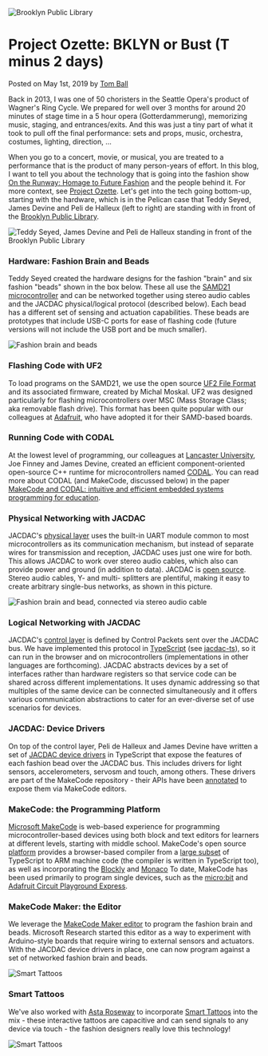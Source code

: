 ![Brooklyn Public Library](/static/blog/ozette/bklyn_pub_lib_night.jpg)

# Project Ozette: BKLYN or Bust (T minus 2 days)

Posted on May 1st, 2019 by [Tom Ball](https://www.microsoft.com/en-us/research/people/tball/)

Back in 2013, I was one of 50 choristers in the Seattle Opera's product of Wagner's Ring Cycle. We prepared for well over 3 months for around 20 minutes of stage time in a 5 hour opera (Gotterdammerung), memorizing music, staging, and entrances/exits. And this was just a tiny part of what it took to pull off the final performance: sets and props, music, orchestra, costumes, lighting, direction, ...

When you go to a concert, movie, or musical, you are treated to a performance that is the
product of many person-years of effort. In this blog, I want to tell you about
the technology that is going into the fashion show [On the Runway: Homage to Future Fashion](https://bfahomagetofuturefashion.eventbrite.com/) and the people behind it. For more context, see
[Project Ozette](/blog/ozette/ozette). Let's get into the tech going bottom-up, starting
with the hardware, which is in the Pelican case that Teddy Seyed, James Devine and Peli de Halleux 
(left to right) are standing with in front of the [Brooklyn Public Library](https://www.bklynlibrary.org/locations/central).

![Teddy Seyed, James Devine and Peli de Halleux standing in front of the Brooklyn Public Library](/static/blog/ozette/trio.jpg)

### Hardware: Fashion Brain and Beads

Teddy Seyed created the hardware designs for the fashion "brain" and six fashion "beads" shown in the box below.  These all use the [SAMD21 microcontroller](https://www.microchip.com/wwwproducts/en/ATSAMD21G18) and can be networked together using stereo audio cables and the JACDAC physical/logical protocol (described below). Each bead has a different set of sensing and actuation capabilities. These beads are prototypes that include USB-C ports for ease of flashing code (future versions will not include the USB port and be much smaller). 

![Fashion brain and beads](/static/blog/ozette/boxBrainBeads.jpg)

### Flashing Code with UF2

To load programs on the SAMD21, we use the open source [UF2 File Format](https://makecode.com/blog/one-chip-to-flash-them-all) and its associated firmware, created by Michal Moskal. UF2
was designed particularly for flashing microcontrollers over MSC (Mass Storage Class; 
aka removable flash drive). This
format has been quite popular with our colleagues at [Adafruit](https://www.adafruit.com),
who have adopted it for their SAMD-based boards. 

### Running Code with CODAL

At the lowest level of programming, our colleagues at [Lancaster University](https://www.lancaster.ac.uk/),
Joe Finney and James Devine, created 
an efficient component-oriented open-source C++ runtime for microcontrollers
named [CODAL](https://github.com/lancaster-university/codal).
You can read more about CODAL (and MakeCode, discussed below) in the paper
[MakeCode and CODAL: intuitive and efficient embedded systems programming for education](https://www.microsoft.com/en-us/research/publication/makecode-and-codal-intuitive-and-efficient-embedded-systems-programming-for-education/).

### Physical Networking with JACDAC

JACDAC's [physical layer](https://jacdac.org/#physical-layer-specifications) uses the built-in UART module common to most microcontrollers as its communication mechanism, but instead of separate wires for transmission and reception, JACDAC uses just one wire for both.
This allows JACDAC to work over stereo audio cables, which also
can provide power and ground (in addition to data). JACDAC is [open source](https://github.com/jacdac).
Stereo audio cables, Y- and multi- splitters are plentiful, 
making it easy to create arbitrary single-bus networks, as shown in this picture.

![Fashion brain and bead, connected via stereo audio cable](/static/blog/ozette/jacdac.jpg)

### Logical Networking with JACDAC

JACDAC's [control layer](https://jacdac.org/#control-layer) is defined by Control Packets sent over the JACDAC bus.  We have implemented this protocol in [TypeScript](https://www.typescriptlang.org) (see [jacdac-ts](https://github.com/jacdac/jacdac-ts)), so it can run in the browser and on microcontrollers (implementations in other languages are forthcoming). JACDAC abstracts devices by a set of interfaces rather than hardware registers so that service code can be shared across different implementations. It uses dynamic addressing so that multiples of the same device can be connected simultaneously and it offers various communication abstractions to cater for an ever-diverse set of use scenarios for devices. 

### JACDAC: Device Drivers

On top of the control layer, Peli de Halleux and James Devine have written a set of [JACDAC device drivers](https://github.com/Microsoft/pxt-common-packages/tree/master/libs/jacdac-drivers) in TypeScript that expose the features of each fashion bead over the JACDAC bus. This includes drivers for light sensors, accelerometers, servosm and touch, among others.  These drivers are part of the MakeCode repository - their APIs have been [annotated](https://makecode.com/defining-blocks) to expose them via MakeCode editors.

### MakeCode: the Programming Platform

[Microsoft MakeCode](https://www.makecode.com) is web-based experience for programming microcontroller-based devices using 
both block and text editors for learners at different levels, starting with middle school. 
MakeCode's open source [platform](https://github.com/microsoft/pxt) provides
 a browser-based compiler from a [large subset](/language) of TypeScript to ARM machine code (the compiler is written in TypeScript too), as well as incorporating the [Blockly](https://developers.google.com/blockly/) and [Monaco](https://microsoft.github.io/monaco-editor/index.html) 
To date, MakeCode has been used primarily to program single devices, 
such as the [micro:bit](https://makecode.microbit.org) and
[Adafruit Circuit Playground Express](https://makecode.adafruit.com).

### MakeCode Maker: the Editor

We leverage the [MakeCode Maker editor](https://maker.makecode.com) to program the fashion brain and beads.
Microsoft Research started this editor as a way to experiment with Arduino-style boards that require wiring
to external sensors and actuators. With the JACDAC device drivers in place, one can now program against
a set of networked fashion brain and beads.

![Smart Tattoos](/static/blog/ozette/maker_beads.jpg)

### Smart Tattoos

We've also worked with [Asta Roseway]() to incorporate [Smart Tattoos](https://www.microsoft.com/en-us/research/project/smart-tattoos/)
into the mix - these interactive tattoos are capacitive and can send signals to any device via touch - the fashion designers
really love this technology!

![Smart Tattoos](/static/blog/ozette/smart_tattoo.jpg)




